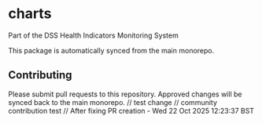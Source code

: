# charts

Part of the DSS Health Indicators Monitoring System

This package is automatically synced from the main monorepo.

## Contributing

Please submit pull requests to this repository. Approved changes will be synced back to the main monorepo.
// test change
// community contribution test
// After fixing PR creation - Wed 22 Oct 2025 12:23:37 BST
